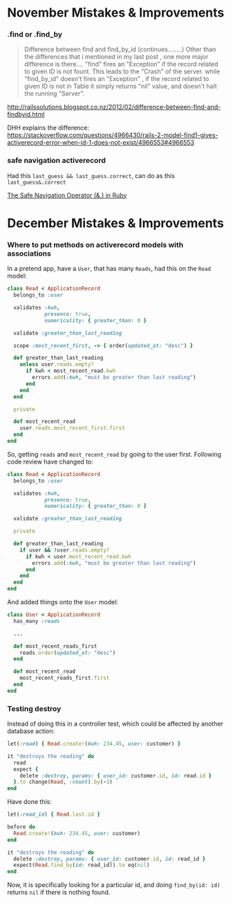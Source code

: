 # November Mistakes & Improvements

### .find or .find_by

>Difference between find and find_by_id (continues........)
>Other than the differences that i mentioned in my last post , one more major difference is there....
>"find" fires an "Exception" if the record related to given ID is not fount. This leads to the "Crash" of the server.
while "find_by_id" doesn't fires an "Exception" , if the record related to given ID is not in Table it simply returns "nil" value, and doesn't halt the running "Server".

http://railssolutions.blogspot.co.nz/2012/02/difference-between-find-and-findbyid.html

DHH explains the difference:
https://stackoverflow.com/questions/4966430/rails-2-model-find1-gives-activerecord-error-when-id-1-does-not-exist/4966553#4966553


### safe navigation activerecord

Had this `last_guess && last_guess.correct`, can do as this `last_guess&.correct`

[The Safe Navigation Operator (&.) in Ruby](http://mitrev.net/ruby/2015/11/13/the-operator-in-ruby/)


# December Mistakes & Improvements

### Where to put methods on activerecord models with associations

In a pretend app, have a `User`, that has many `Reads`, had this on the `Read` model:

```ruby
class Read < ApplicationRecord
  belongs_to :user

  validates :kwh,
            presence: true,
            numericality: { greater_than: 0 }

  validate :greater_than_last_reading

  scope :most_recent_first, -> { order(updated_at: "desc") }

  def greater_than_last_reading
    unless user.reads.empty?
      if kwh < most_recent_read.kwh
        errors.add(:kwh, "must be greater than last reading")
      end
    end
  end

  private

  def most_recent_read
    user.reads.most_recent_first.first
  end
end
```

So, getting `reads` and `most_recent_read` by going to the user first. Following code review have changed to:

```ruby
class Read < ApplicationRecord
  belongs_to :user

  validates :kwh,
            presence: true,
            numericality: { greater_than: 0 }

  validate :greater_than_last_reading

  private

  def greater_than_last_reading
    if user && !user.reads.empty?
      if kwh < user.most_recent_read.kwh
        errors.add(:kwh, "must be greater than last reading")
      end
    end
  end
end
```

And added things onto the `User` model:

```ruby
class User < ApplicationRecord
  has_many :reads

  ...

  def most_recent_reads_first
    reads.order(updated_at: "desc")
  end

  def most_recent_read
    most_recent_reads_first.first
  end
end
```


### Testing destroy

Instead of doing this in a controller test, which could be affected by another database action:

```ruby
let(:read) { Read.create!(kwh: 234.45, user: customer) }

it "destroys the reading" do
  read
  expect {
    delete :destroy, params: { user_id: customer.id, id: read.id }
  }.to change(Read, :count).by(-1)
end
```

Have done this:

```ruby
let(:read_id) { Read.last.id }

before do
  Read.create!(kwh: 234.45, user: customer)
end

it "destroys the reading" do
  delete :destroy, params: { user_id: customer.id, id: read_id }
  expect(Read.find_by(id: read_id)).to eq(nil)
end
```

Now, it is specifically looking for a particular id, and doing `find_by(id: id)` returns `nil` if there is nothing found.
